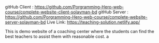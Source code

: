 gitHub Client : https://github.com/Porgramming-Hero-web-course/complete-website-client-solayman-bd
gitHub Server : https://github.com/Porgramming-Hero-web-course/complete-website-server-solayman-bd
Live Link: https://teaching-solution.netlify.app/

This is demo website of a coaching center where the students can find the best teachers to assist them with reasonable cost. a
